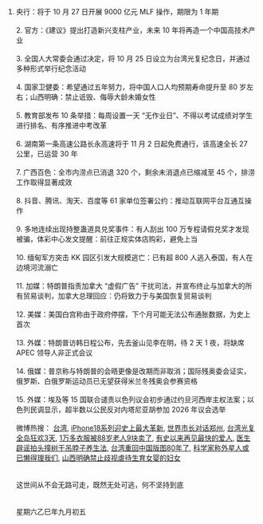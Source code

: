 1. 央行：将于 10 月 27 日开展 9000 亿元 MLF 操作，期限为 1 年期 </br></br> 2. 官方：《建议》提出打造新兴支柱产业，未来 10 年将再造一个中国高技术产业 </br></br> 3. 全国人大常委会通过决定，将 10 月 25 日设立为台湾光复纪念日，并通过多种形式举行纪念活动 </br></br> 4. 国家卫健委：希望通过五年努力，将中国人口人均预期寿命提升至 80 岁左右；山西明确：禁止诋毁、侮辱大龄未婚女性 </br></br> 5. 教育部发布 10 条举措：每周设置一天 “无作业日”、不得以考试成绩对学生进行排名、有序推进中考改革 </br></br> 6. 湖南第一条高速公路长永高速将于 11 月 2 日起免费通行，该高速全长 27 公里，已运营 30 年 </br></br> 7. 广西百色：全市内涝点已消退 320 个，剩余未消退点已缩减至 45 个，排涝工作取得显著成效 </br></br> 8. 抖音、腾讯、淘天、百度等 61 家单位签署公约：推动互联网平台互通互操作 </br></br> 9. 多地连续出现持整蛊道具兑奖事件：有人刮出 100 万专程请假兑奖才发现被骗，体彩中心发文提醒：前往正规实体店购彩，避免上当 </br></br> 10. 缅甸军方突击 KK 园区引发大规模逃亡：已有超 800 人逃入泰国，有人在边境河流溺亡 </br></br> 11. 加媒：特朗普指责加拿大 “虚假广告” 干扰司法，并宣布终止与加拿大的所有贸易谈判，加拿大总理回应：仍将致力于与美国恢复贸易谈判 </br></br> 12. 美媒：美国白宫称由于政府停摆，下个月可能无法公布通胀数据，为史上首次 </br></br> 13. 外媒：特朗普访韩日程公布，先去釜山见李在明，待 2 天 1 夜，将缺席 APEC 领导人非正式会议 </br></br> 14. 俄媒：普京称与特朗普的会晤更像是改期而非取消；国际残奥委会证实，俄罗斯、白俄罗斯运动员已无望获得米兰冬残奥会参赛资格 </br></br> 15. 外媒：埃及等 15 国联合谴责以色列议会初步通过约旦河西岸主权法案；以色列民调显示，超半数以公民反对内塔尼亚胡参加 2026 年议会选举 </br></br> 微博热搜：  [台湾](https://s.weibo.com/weibo?q=%E5%8F%B0%E6%B9%BE),  [iPhone18系列迎史上最大革新](https://s.weibo.com/weibo?q=iPhone18%E7%B3%BB%E5%88%97%E8%BF%8E%E5%8F%B2%E4%B8%8A%E6%9C%80%E5%A4%A7%E9%9D%A9%E6%96%B0),  [世界市长对话郑州](https://s.weibo.com/weibo?q=%E4%B8%96%E7%95%8C%E5%B8%82%E9%95%BF%E5%AF%B9%E8%AF%9D%E9%83%91%E5%B7%9E),  [台湾光复全岛狂欢3天](https://s.weibo.com/weibo?q=%E5%8F%B0%E6%B9%BE%E5%85%89%E5%A4%8D%E5%85%A8%E5%B2%9B%E7%8B%82%E6%AC%A23%E5%A4%A9),  [1万多衣服被88岁老人9块卖了](https://s.weibo.com/weibo?q=1%E4%B8%87%E5%A4%9A%E8%A1%A3%E6%9C%8D%E8%A2%AB88%E5%B2%81%E8%80%81%E4%BA%BA9%E5%9D%97%E5%8D%96%E4%BA%86),  [有史以来再见最快的爱人](https://s.weibo.com/weibo?q=%E6%9C%89%E5%8F%B2%E4%BB%A5%E6%9D%A5%E5%86%8D%E8%A7%81%E6%9C%80%E5%BF%AB%E7%9A%84%E7%88%B1%E4%BA%BA),  [医生辟谣拍头撞树干吊脖子养生法](https://s.weibo.com/weibo?q=%E5%8C%BB%E7%94%9F%E8%BE%9F%E8%B0%A3%E6%8B%8D%E5%A4%B4%E6%92%9E%E6%A0%91%E5%B9%B2%E5%90%8A%E8%84%96%E5%AD%90%E5%85%BB%E7%94%9F%E6%B3%95),  [台湾重回中国版图80年了](https://s.weibo.com/weibo?q=%E5%8F%B0%E6%B9%BE%E9%87%8D%E5%9B%9E%E4%B8%AD%E5%9B%BD%E7%89%88%E5%9B%BE80%E5%B9%B4%E4%BA%86),  [科学家称外星人或已懒得理我们](https://s.weibo.com/weibo?q=%E7%A7%91%E5%AD%A6%E5%AE%B6%E7%A7%B0%E5%A4%96%E6%98%9F%E4%BA%BA%E6%88%96%E5%B7%B2%E6%87%92%E5%BE%97%E7%90%86%E6%88%91%E4%BB%AC),  [山西明确禁止歧视虐待生育女婴的妇女](https://s.weibo.com/weibo?q=%E5%B1%B1%E8%A5%BF%E6%98%8E%E7%A1%AE%E7%A6%81%E6%AD%A2%E6%AD%A7%E8%A7%86%E8%99%90%E5%BE%85%E7%94%9F%E8%82%B2%E5%A5%B3%E5%A9%B4%E7%9A%84%E5%A6%87%E5%A5%B3)
</br></br></br>这世间从不会无路可走，既然无处可逃，何不坚持到底</br></br></br>星期六乙巳年九月初五